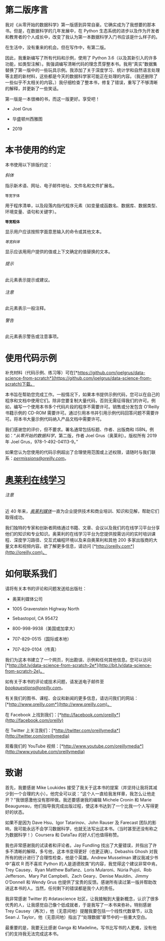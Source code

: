 # 第二版序言

我对《从零开始的数据科学》第一版感到异常自豪。它确实成为了我想要的那本书。但是，在数据科学的几年发展中，在 Python 生态系统的进步以及作为开发者和教育者的个人成长中，改变了我认为第一本数据科学入门书应该是什么样子的。

在生活中，没有重来的机会。但在写作中，有第二版。

因此，我重新编写了所有代码和示例，使用了 Python 3.6（以及其新引入的许多功能，如类型注解）。我强调编写清晰代码的理念贯穿整本书。我用“真实”数据集替换了第一版中的一些玩具示例。我添加了关于深度学习、统计学和自然语言处理等主题的新材料，这些都是今天的数据科学家可能正在处理的内容。（我还删除了一些似乎不太相关的内容。）我仔细检查了整本书，修复了错误，重写了不够清晰的解释，并更新了一些笑话。

第一版是一本很棒的书，而这一版更好。享受吧！

+   Joel Grus

+   华盛顿州西雅图

+   2019

# 本书使用的约定

本书使用以下排版约定：

*斜体*

指示新术语、网址、电子邮件地址、文件名和文件扩展名。

`等宽字体`

用于程序清单，以及段落内指代程序元素（如变量或函数名、数据库、数据类型、环境变量、语句和关键字）。

**`等宽粗体`**

显示用户应该按照字面意思输入的命令或其他文本。

*`等宽斜体`*

显示应该用用户提供的值或上下文确定的值替换的文本。

###### 提示

此元素表示提示或建议。

###### 注意

此元素表示一般注释。

###### 警告

此元素表示警告或注意事项。

# 使用代码示例

补充材料（代码示例、练习等）可在[*https://github.com/joelgrus/data-science-from-scratch*](https://github.com/joelgrus/data-science-from-scratch)下载。

本书旨在帮助您完成工作。一般情况下，如果本书提供示例代码，您可以在自己的程序和文档中使用它们。除非您要复制大量代码，否则无需征得我们的许可。例如，编写一个使用本书多个代码片段的程序不需要许可。销售或分发包含 O'Reilly 书籍示例的 CD-ROM 需要许可。通过引用本书并引用示例代码回答问题不需要许可。将本书大量示例代码纳入产品文档中需要许可。

我们感谢您的评价，但不要求。署名通常包括标题、作者、出版商和 ISBN。例如：“*从零开始的数据科学*，第二版，作者 Joel Grus（奥莱利）。版权所有 2019 年 Joel Grus，978-1-492-04113-9。”

如果您认为您使用的代码示例超出了合理使用范围或上述权限，请随时与我们联系：*permissions@oreilly.com*。

# [奥莱利在线学习](http://oreilly.com)

###### 注意

近 40 年来，[*奥莱利媒体*](http://oreilly.com)一直为企业提供技术和商业培训、知识和见解，帮助它们取得成功。

我们独特的专家和创新者网络通过书籍、文章、会议以及我们的在线学习平台分享他们的知识和专业知识。奥莱利的在线学习平台为您提供按需访问的实时培训课程、深度学习路径、交互式编程环境以及来自奥莱利和其他 200 多家出版商的大量文本和视频内容。欲了解更多信息，请访问 [*http://oreilly.com*](http://oreilly.com)。

# 如何联系我们

请将有关本书的评论和问题发送给出版社：

+   奥莱利媒体公司

+   1005 Gravenstein Highway North

+   Sebastopol, CA 95472

+   800-998-9938（美国或加拿大）

+   707-829-0515（国际或本地）

+   707-829-0104（传真）

我们为这本书建立了一个网页，列出勘误、示例和任何其他信息。您可以访问 [*http://bit.ly/data-science-from-scratch-2e*](http://bit.ly/data-science-from-scratch-2e)。

如有关于本书的评论或技术问题，请发送电子邮件至 *bookquestions@oreilly.com*。

有关我们的图书、课程、会议和新闻的更多信息，请访问我们的网站：[*http://www.oreilly.com*](http://www.oreilly.com)。

在 Facebook 上找到我们：[*http://facebook.com/oreilly*](http://facebook.com/oreilly)

在 Twitter 上关注我们：[*http://twitter.com/oreillymedia*](http://twitter.com/oreillymedia)

观看我们的 YouTube 视频：[*http://www.youtube.com/oreillymedia*](http://www.youtube.com/oreillymedia)

# 致谢

首先，我要感谢 Mike Loukides 接受了我关于这本书的提案（并坚持让我将其减少到一个合理的大小）。他完全可以说：“这个人一直给我发样章，我怎么让他走开？”我很感激他没有那样做。我还要感谢我的编辑 Michele Cronin 和 Marie Beaugureau，他们指导我完成出版过程，使这本书达到了一个比我一个人写得更好的状态。

如果不是因为 Dave Hsu、Igor Tatarinov、John Rauser 及 Farecast 团队的影响，我可能永远不会学习数据科学，也就无法写出这本书。（当时甚至还没有称之为数据科学！）Coursera 和 DataTau 的好人们也值得称赞。

我也非常感谢我的试读者和评论者。Jay Fundling 找出了大量错误，并指出了许多不清晰的解释，多亏他，这本书变得更好（也更正确）。Debashis Ghosh 对我所有的统计进行了合理性检查，他是个英雄。Andrew Musselman 建议我减少书中“喜欢 R 而不喜欢 Python 的人是道德败类”的内容，我觉得这个建议非常中肯。Trey Causey、Ryan Matthew Balfanz、Loris Mularoni、Núria Pujol、Rob Jefferson、Mary Pat Campbell、Zach Geary、Denise Mauldin、Jimmy O’Donnell 和 Wendy Grus 也提供了宝贵的反馈。感谢所有读过第一版并帮助改进这本书的人。当然，任何剩下的错误都是我个人的责任。

我非常感谢 Twitter 的 #datascience 社区，让我接触到大量新概念，认识了很多优秀的人，让我感觉自己像个低成就者，于是我写了一本书来弥补。特别感谢 Trey Causey（再次），他（无意间地）提醒我要包括一个线性代数章节，以及 Sean J. Taylor，他（无意间地）指出了“处理数据”章节中的一些重大空白。

最重要的是，我要无比感谢 Ganga 和 Madeline。写书比写书的人更难，没有他们的支持我无法完成这本书。
